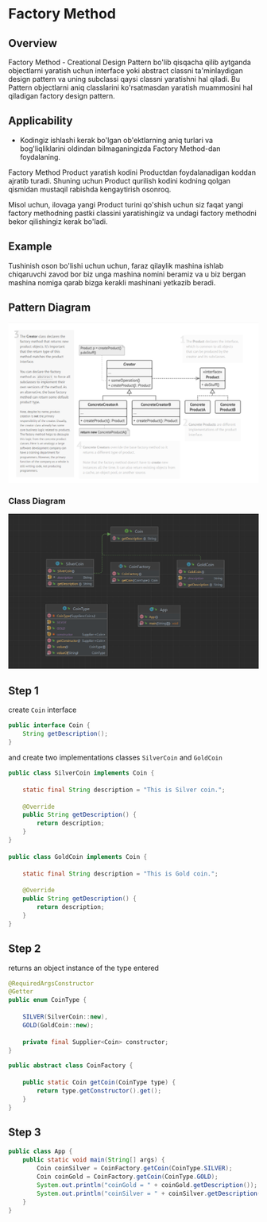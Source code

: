 # Factory Method

## Overview

Factory Method - Creational Design Pattern bo'lib qisqacha qilib aytganda objectlarni yaratish uchun interface yoki
abstract classni ta'minlaydigan design pattern va uning subclassi qaysi classni yaratishni hal qiladi.
Bu Pattern objectlarni aniq classlarini ko'rsatmasdan yaratish muammosini hal qiladigan factory design pattern.

## Applicability

* Kodingiz ishlashi kerak bo'lgan ob'ektlarning aniq turlari va bog'liqliklarini oldindan bilmaganingizda Factory Method-dan foydalaning.

Factory Method Product yaratish kodini Productdan foydalanadigan koddan ajratib turadi. Shuning uchun Product qurilish kodini
kodning qolgan qismidan mustaqil rabishda kengaytirish osonroq.

Misol uchun, ilovaga yangi Product turini qo'shish uchun siz faqat yangi factory methodning pastki classini yaratishingiz
va undagi factory methodni bekor qilishingiz kerak bo'ladi.

## Example

Tushinish oson bo'lishi uchun uchun, faraz qilaylik mashina ishlab chiqaruvchi zavod bor biz unga mashina nomini beramiz
va u biz bergan mashina nomiga qarab bizga kerakli mashinani yetkazib beradi.

## Pattern Diagram

![img1](static/images/img.png)

### Class Diagram

![img](etc/images/img.png)

## Step 1

create `Coin` interface

```Java
public interface Coin {
    String getDescription();
}
```

and create two implementations classes `SilverCoin` and `GoldCoin`

```java
public class SilverCoin implements Coin {

    static final String description = "This is Silver coin.";

    @Override
    public String getDescription() {
        return description;
    }
}

public class GoldCoin implements Coin {

    static final String description = "This is Gold coin.";

    @Override
    public String getDescription() {
        return description;
    }
}
```

## Step 2

returns an object instance of the type entered

```java
@RequiredArgsConstructor
@Getter
public enum CoinType {

    SILVER(SilverCoin::new),
    GOLD(GoldCoin::new);

    private final Supplier<Coin> constructor;
}
```

```java
public abstract class CoinFactory {

    public static Coin getCoin(CoinType type) {
        return type.getConstructor().get();
    }
}
```

## Step 3

```java
public class App {
    public static void main(String[] args) {
        Coin coinSilver = CoinFactory.getCoin(CoinType.SILVER);
        Coin coinGold = CoinFactory.getCoin(CoinType.GOLD);
        System.out.println("coinGold = " + coinGold.getDescription());
        System.out.println("coinSilver = " + coinSilver.getDescription());
    }
}
```
